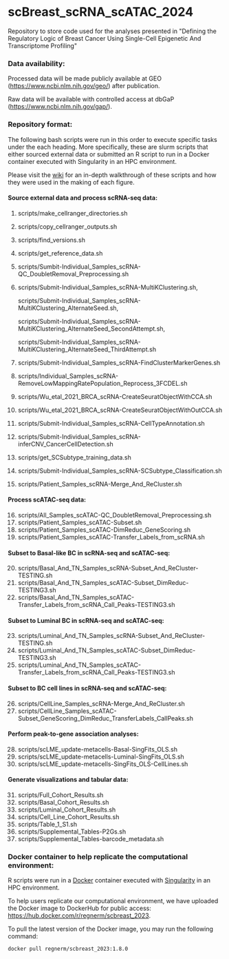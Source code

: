# scBreast_scRNA_scATAC_2024
Repository to store code used for the analyses presented in "Defining the Regulatory Logic of Breast Cancer Using Single-Cell Epigenetic And Transcriptome Profiling"

### Data availability:
Processed data will be made publicly available at GEO (https://www.ncbi.nlm.nih.gov/geo/) after publication. 

Raw data will be available with controlled access at dbGaP (https://www.ncbi.nlm.nih.gov/gap/).

### Repository format:
The following bash scripts were run in this order to execute specific tasks under the each heading. More specifically, these are slurm scripts that either sourced external data or submitted an R script to run in a Docker container executed with Singularity in an HPC environment. 

Please visit the [wiki](https://github.com/RegnerM2015/scBreast_scRNA_scATAC_2024/wiki) for an in-depth walkthrough of these scripts and how they were used in the making of each figure. 

#### Source external data and process scRNA-seq data:
1. scripts/make_cellranger_directories.sh
2. scripts/copy_cellranger_outputs.sh
3. scripts/find_versions.sh
4. scripts/get_reference_data.sh
5. scripts/Sumbit-Individual_Samples_scRNA-QC_DoubletRemoval_Preprocessing.sh
6. scripts/Submit-Individual_Samples_scRNA-MultiKClustering.sh,
   
   scripts/Submit-Individual_Samples_scRNA-MultiKClustering_AlternateSeed.sh,

   scripts/Submit-Individual_Samples_scRNA-MultiKClustering_AlternateSeed_SecondAttempt.sh,

   scripts/Submit-Individual_Samples_scRNA-MultiKClustering_AlternateSeed_ThirdAttempt.sh
7. scripts/Submit-Individual_Samples_scRNA-FindClusterMarkerGenes.sh
8. scripts/Individual_Samples_scRNA-RemoveLowMappingRatePopulation_Reprocess_3FCDEL.sh
9. scripts/Wu_etal_2021_BRCA_scRNA-CreateSeuratObjectWithCCA.sh
10. scripts/Wu_etal_2021_BRCA_scRNA-CreateSeuratObjectWithOutCCA.sh
11. scripts/Submit-Individual_Samples_scRNA-CellTypeAnnotation.sh
12. scripts/Submit-Individual_Samples_scRNA-inferCNV_CancerCellDetection.sh
13. scripts/get_SCSubtype_training_data.sh
14. scripts/Submit-Individual_Samples_scRNA-SCSubtype_Classification.sh
15. scripts/Patient_Samples_scRNA-Merge_And_ReCluster.sh

#### Process scATAC-seq data:
16. scripts/All_Samples_scATAC-QC_DoubletRemoval_Preprocessing.sh
17. scripts/Patient_Samples_scATAC-Subset.sh
18. scripts/Patient_Samples_scATAC-DimReduc_GeneScoring.sh
19. scripts/Patient_Samples_scATAC-Transfer_Labels_from_scRNA.sh

#### Subset to Basal-like BC in scRNA-seq and scATAC-seq:
20. scripts/Basal_And_TN_Samples_scRNA-Subset_And_ReCluster-TESTING.sh
21. scripts/Basal_And_TN_Samples_scATAC-Subset_DimReduc-TESTING3.sh
22. scripts/Basal_And_TN_Samples_scATAC-Transfer_Labels_from_scRNA_Call_Peaks-TESTING3.sh

#### Subset to Luminal BC in scRNA-seq and scATAC-seq:
23. scripts/Luminal_And_TN_Samples_scRNA-Subset_And_ReCluster-TESTING.sh
24. scripts/Luminal_And_TN_Samples_scATAC-Subset_DimReduc-TESTING3.sh
25. scripts/Luminal_And_TN_Samples_scATAC-Transfer_Labels_from_scRNA_Call_Peaks-TESTING3.sh
    
#### Subset to BC cell lines in scRNA-seq and scATAC-seq:
26. scripts/CellLine_Samples_scRNA-Merge_And_ReCluster.sh
27. scripts/CellLine_Samples_scATAC-Subset_GeneScoring_DimReduc_TransferLabels_CallPeaks.sh

#### Perform peak-to-gene association analyses:
28. scripts/scLME_update-metacells-Basal-SingFits_OLS.sh
29. scripts/scLME_update-metacells-Luminal-SingFits_OLS.sh
30. scripts/scLME_update-metacells-SingFits_OLS-CellLines.sh

#### Generate visualizations and tabular data:
31. scripts/Full_Cohort_Results.sh
32. scripts/Basal_Cohort_Results.sh
33. scripts/Luminal_Cohort_Results.sh
34. scripts/Cell_Line_Cohort_Results.sh
35. scripts/Table_1_S1.sh
36. scripts/Supplemental_Tables-P2Gs.sh
37. scripts/Supplemental_Tables-barcode_metadata.sh

### Docker container to help replicate the computational environment:
R scripts were run in a [Docker](https://www.docker.com/resources/what-container/) container executed with [Singularity](https://github.com/sylabs/singularity) in an HPC environment.

To help users replicate our computational environment, we have uploaded the Docker image to DockerHub for public access: https://hub.docker.com/r/regnerm/scbreast_2023.

To pull the latest version of the Docker image, you may run the following command: 
```
docker pull regnerm/scbreast_2023:1.8.0
```
